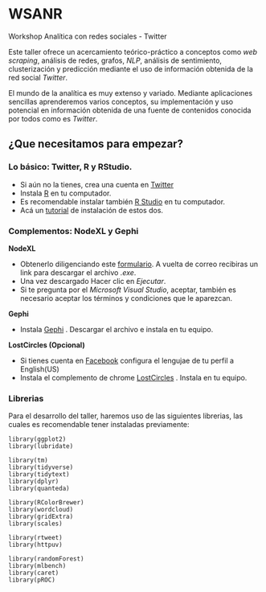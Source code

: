 # WSANR
Workshop Analítica con redes sociales - Twitter

Este taller ofrece un acercamiento teórico-práctico a conceptos como *web scraping*, análisis de redes, grafos, *NLP*, análisis de sentimiento, clusterización y predicción mediante el uso de información obtenida de la red social *Twitter*. 

El mundo de la analítica es muy extenso y variado. Mediante aplicaciones sencillas aprenderemos varios conceptos, su implementación y uso potencial en información obtenida de una fuente de contenidos conocida por todos como es *Twitter*.

## ¿Que necesitamos para empezar?

### Lo básico: Twitter, R y RStudio.

* Si aún no la tienes, crea una cuenta en [Twitter](http://www.twitter.com)
* Instala [R](https://cran.r-project.org/) en tu computador.
* Es recomendable instalar también [R Studio](https://www.rstudio.com/) en tu computador.
* Acá un [tutorial](https://medium.com/datos-y-ciencia/tutorial-instalaci%C3%B3n-r-y-rstudio-563771a29289) de instalación de estos dos. 

### Complementos: NodeXL y Gephi

**NodeXL**
* Obtenerlo diligenciando este [formulario](https://www.nodexlgraphgallery.org/Pages/RegistrationBasic.aspx). A vuelta de correo recibiras un link para descargar el archivo *.exe*. 
* Una vez descargado Hacer clic en *Ejecutar*.
* Si te pregunta por el *Microsoft Visual Studio*, aceptar, también es necesario aceptar los términos y condiciones que le aparezcan.

**Gephi**
* Instala [Gephi](https://gephi.org/) . Descargar el archivo e instala en tu equipo.

**LostCircles (Opcional)**
* Si tienes cuenta en [Facebook](https://www.facebook.com/) configura el lengujae de tu perfil a English(US)
* Instala el complemento de chrome [LostCircles](https://chrome.google.com/webstore/detail/lost-circles-social-netwo/ehpmfdlcppenimpibdifodjgfafkjhjl?hl=es-419.Como%20Tunear%20El%20Fondo%20De%20GooGleEspero) . Instala en tu equipo.

### Librerias

Para el desarrollo del taller, haremos uso de las siguientes librerias, las cuales es recomendable tener instaladas previamente:

```{r}
library(ggplot2)
library(lubridate)

library(tm)
library(tidyverse)
library(tidytext)
library(dplyr)
library(quanteda)

library(RColorBrewer)
library(wordcloud)
library(gridExtra)
library(scales)

library(rtweet)        
library(httpuv)             

library(randomForest)
library(mlbench)
library(caret)
library(pROC)
```
